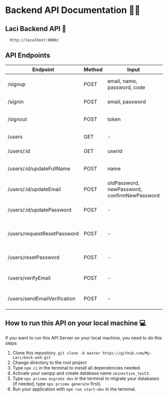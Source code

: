 # Backend API Documentation 🧑‍💻

## Laci Backend API 🔗

```http
  http://localhost:8080/
```

## API Endpoints

| Endpoint                     | Method | Input                                        | Description                    | Status      |
| ---------------------------- | ------ | -------------------------------------------- | ------------------------------ | ----------- |
| /signup                      | POST   | email, name, password, code                  | Register new account           | ✅ Completed |
| /signin                      | POST   | email, password                              | Login to application           | ✅ Completed |
| /signout                     | POST   | token                                        | Logout from application        | ✅ Completed |
| /users                       | GET    | -                                            | Get all users data             | ✅ Completed |
| /users/:id                   | GET    | userId                                       | Get user data by ID            | ✅ Completed |
| /users/:id/updateFullName    | POST   | name                                         | Update user's full name        | ✅ Completed |
| /users/:id/updateEmail       | POST   | oldPassword, newPassword, confirmNewPassword | Update user's email            | ✅ Completed |
| /users/:id/updatePassword    | POST   | -                                            | Update user's password         | ✅ Completed |
| /users/requestResetPassword  | POST   | -                                            | Request OTP for password reset | ✅ Completed |
| /users/resetPassword         | POST   | -                                            | Reset user's password          | ✅ Completed |
| /users/verifyEmail           | POST   | -                                            | Verify user's email            | ✅ Completed |
| /users/sendEmailVerification | POST   | -                                            | Request OTP for email verif    | ✅ Completed |

## How to run this API on your local machine 💻

If you want to run this API Server on your local machine, you need to do this steps:

1. Clone this repository. `git clone -b master https://github.com/My-Laci/back-end.git`
2. Change directory to the root project
3. Type `npm ci` in the terminal to install all dependencies needed.
4. Activate your xampp and create database name `skinective_test3`.
5. Type `npx prisma migrate dev` in the terminal to migrate your databases (if needed, type `npx prisma generate` first).
6. Run your application with `npm run start-dev` in the terminal.